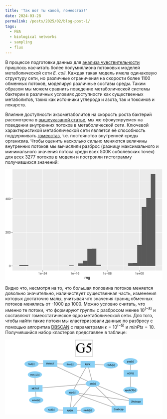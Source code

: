 ```yaml
---
title: 'Так вот ты какой, гомеостаз!'
date: 2024-03-28
permalink: /posts/2025/02/blog-post-1/
tags:
  - FBA
  - biological networks
  - sampling
  - flux
---
```


В процессе подготовки данных для [анализа чувствительности](https://www.biorxiv.org/content/10.1101/2024.02.14.580207v1.abstract)
пришлось насчитать более полумиллиона потоковых моделей метаболической сети *E. coli*. 
Каждая такая модель имела одинаковую структуру сети, но различные ограничения на скорости
более 1100 обменных потоков, моделируя различные составы среды. Таким образом мы можем
сравнить поведение метаболической системы бактерии в различных условиях доступности как
существенных метаболитов, таких как источники углерода и азота, так и токсинов и лекарств.

Влияние доступности экзометаболитов на скорость роста бактерий рассмотрена в [вышеуказаной статье](https://www.biorxiv.org/content/10.1101/2024.02.14.580207v1.abstract), мы же 
сфокусируемся на поведении внутренних потоков в метаболической сети. Ключевой 
характеристикой метаболической сети является её способность поддерживать [гомеостаз](https://ru.wikipedia.org/wiki/%D0%93%D0%BE%D0%BC%D0%B5%D0%BE%D1%81%D1%82%D0%B0%D0%B7), т.е. постоянство внутренней среды организма. Чтобы оценить насколько сильно 
меняются величины внутренних потоков мы вычислили разброс (разницу максимального и 
минимального значения потока среди всех 500К соболевских точек) для всех 3277 потоков в 
модели и построили гистограмму получившихся значений:

![](/images/FBAsampling/read.data-1.png)

Видно что, несмотря на то, что большая половина потоков меняется довольно значительно,
наличиствует существенная часть, изменения которых достаточно малы, учитывая что значения границ обменных потоков менялись от -1000 до 1000. Можно условно считать, что именно те потоки, что формируют группы с разбросом менее $10^(-8)$ и составляют гомеостатическое ядро метаболической сети. Для того, чтобы найти такие потоки мы кластеризовали данные по разбросу с помощью алгоритма [DBSCAN](https://ru.wikipedia.org/wiki/DBSCAN) с параметрами
$\epsilon = 10^(-5)$ и $minPts=10$. Получившийся набор кластеров представлен в таблице:



![](/images/FBAsampling/G5.png)

